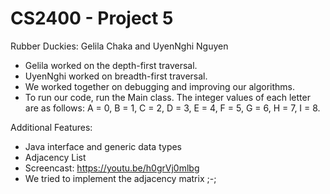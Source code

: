 # CS2400 - Project 5

Rubber Duckies: Gelila Chaka and UyenNghi Nguyen

- Gelila worked on the depth-first traversal.
- UyenNghi worked on breadth-first traversal.
- We worked together on debugging and improving our algorithms.
- To run our code, run the Main class. The integer values of each letter are as follows: A = 0, B = 1, C = 2, D = 3, E = 4, F = 5, G = 6, H = 7, I = 8.

Additional Features:

- Java interface and generic data types
- Adjacency List
- Screencast: https://youtu.be/h0grVj0mlbg
- We tried to implement the adjacency matrix ;-;
